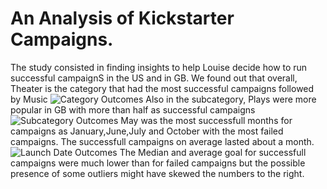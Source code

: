 # An Analysis of Kickstarter Campaigns.
The study consisted in finding insights to help Louise decide how to run successful campaignS in the US and in GB.
We found out that overall, Theater is the category that had the most successful campaigns followed by Music
![Category Outcomes](https://user-images.githubusercontent.com/97865472/156702787-a49fce0f-cd1d-4bae-bc3f-a7889eb07687.png)
Also in the subcategory, Plays were more popular in GB with more than half as successful campaigns
![Subcategory Outcomes](https://user-images.githubusercontent.com/97865472/156703498-e54d8cdd-d6b4-4522-895d-1cc525a8ec8f.png)
May was the most successfull months for campaigns as January,June,July and October with the most failed campaigns. The successfull campaigns on average lasted about a month.
![Launch Date Outcomes](https://user-images.githubusercontent.com/97865472/156703736-7aa00b51-d2a2-47d7-b7fb-d11f693a86cb.png)
The Median and average goal for successfull campaigns were much lower than for failed campaigns but the possible presence of some outliers might have skewed the numbers to the right.
